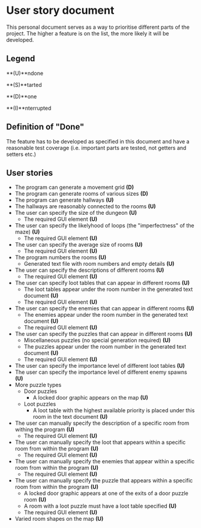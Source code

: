 # User story document
This personal document serves as a way to prioritise different parts of the project. The higher a feature is on the list, the more likely it will be developed.

## Legend
**(U)**ndone

**(S)**tarted

**(D)**one

**(I)**nterrupted

## Definition of "Done"
The feature has to be developed as specified in this document and have a reasonable test coverage (i.e. important parts are tested, not getters and setters etc.)

## User stories
- The program can generate a movement grid **(D)**
- The program can generate rooms of various sizes **(D)**
- The program can generate hallways **(U)**
- The hallways are reasonably connected to the rooms **(U)**
- The user can specify the size of the dungeon **(U)**
    - The required GUI element **(U)**
- The user can specify the likelyhood of loops (the "imperfectness" of the maze) **(U)**
    - The required GUI element **(U)**
- The user can specify the average size of rooms **(U)**
    - The required GUI element **(U)**
- The program numbers the rooms **(U)**
    - Generated text file with room numbers and empty details **(U)**
- The user can specify the descriptions of different rooms **(U)**
    - The required GUI element **(U)**
- The user can specify loot tables that can appear in different rooms **(U)**
    - The loot tables appear under the room number in the generated text document **(U)**
    - The required GUI element **(U)**
- The user can specify the enemies that can appear in different rooms **(U)**
    - The enemies appear under the room number in the generated text document **(U)**
    - The required GUI element **(U)**
- The user can specify the puzzles that can appear in different rooms **(U)**
    - Miscellaneous puzzles (no special generation required) **(U)**
    - The puzzles appear under the room number in the generated text document **(U)**
    - The required GUI element **(U)**
- The user can specify the importance level of different loot tables **(U)**
- The user can specify the importance level of different enemy spawns **(U)**
- More puzzle types
    - Door puzzles
        - A locked door graphic appears on the map **(U)**
    - Loot puzzles
        - A loot table with the highest available priority is placed under this room in the text document **(U)**
- The user can manually specify the description of a specific room from withing the program **(U)**
    - The required GUI element **(U)**
- The user can manually specify the loot that appears within a specific room from within the program **(U)**
    - The required GUI element **(U)**
- The user can manually specify the enemies that appear within a specific room from within the program **(U)**
    - The required GUI element **(U)**
- The user can manually specify the puzzle that appears within a specific room from within the program **(U)**
    - A locked door graphic appears at one of the exits of a door puzzle room **(U)**
    - A room with a loot puzzle must have a loot table specified **(U)**
    - The required GUI element **(U)**
- Varied room shapes on the map **(U)**